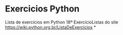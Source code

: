# Exercicios Python
 Lista de exercícios em Python
18º ExercícioListas do site https://wiki.python.org.br/ListaDeExercicios
*
